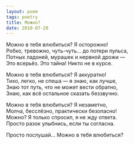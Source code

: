 ```yaml
---
layout: poem
tags: poetry
title: Можно?
date: 2010-07-20
---
```


Можно в тебя влюбиться? Я осторожно!<br>
Робко, тревожно, чуть-чуть... до потери пульса,<br>
Потных ладоней, мурашек и нервной дрожи —<br>
Это всерьёз. Это тайна! Никто не в курсе.<br>

Можно в тебя влюбиться? Я аккуратно!<br>
Тихо, легко, не спеша — я знаю, как лучше,<br>
Знаю тот путь, что не может вести обратно,<br>
Знаю, как всё остальное сказать беззвучно.<br>

Можно в тебя влюбиться? Я незаметно,<br>
Молча, бесслёзно, практически безопасно!<br>
Можно? Я только спросил, я не жду ответа.<br>
Просто разок улыбнись, если ты согласна.<br>

Просто послушай... Можно в тебя влюбиться?
